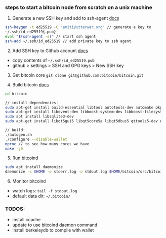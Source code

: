### steps to start a bitcoin node from scratch on a unix machine

1. Generate a new SSH key and add to ssh-agent [docs](https://docs.github.com/en/github/authenticating-to-github/generating-a-new-ssh-key-and-adding-it-to-the-ssh-agent)
```bash
ssh-keygen -t ed25519 -C "amiti@uttarwar.org" // generate a key to
~/.ssh/id_ed25519{.pub}
eval "$(ssh-agent -s)" // start ssh agent
ssh-add ~/.ssh/id_ed25519 // add private key to ssh agent
```

2. Add SSH key to Github account [docs](https://docs.github.com/en/github/authenticating-to-github/adding-a-new-ssh-key-to-your-github-account)
- copy contents of `~/.ssh/id_ed25519.pub`
- github > settings > SSH and GPG keys > New SSH key

3. Get bitcoin core
`git clone git@github.com:bitcoin/bitcoin.git`

4. Build bitcoin [docs](https://github.com/bitcoin/bitcoin/blob/master/doc/build-unix.md)
```bash
cd bitcoin

// install dependencies:
sudo apt-get install build-essential libtool autotools-dev automake pkg-config bsdmainutils python3
sudo apt-get install libevent-dev libboost-system-dev libboost-filesystem-dev libboost-test-dev
sudo apt install libsqlite3-dev
sudo apt-get install libqt5gui5 libqt5core5a libqt5dbus5 qttools5-dev qttools5-dev-tools

// build:
./autogen.sh
./configure --disable-wallet
nproc // to see how many cores we have
make -j5
```

5. Run bitcoind
```bash
sudo apt install daemonize
daemonize -c $HOME -e stderr.log -o stdout.log $HOME/bitcoin/src/bitcoind -txindex -debug=mempool,net,bench
```

6. Monitor bitcoind
- watch logs: `tail -f stdout.log`
- default data dir: `~/.bitcoin/`

### TODOS:
- install ccache
- update to use bitcoind daemon command
- install berkeleydb to compile with wallet
